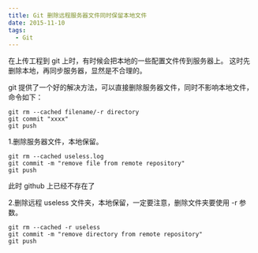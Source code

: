 ```yaml
---
title: Git 删除远程服务器文件同时保留本地文件
date: 2015-11-10
tags: 
  - Git
---
```


在上传工程到 git 上时，有时候会把本地的一些配置文件传到服务器上。
这时先删除本地，再同步服务器，显然是不合理的。

git 提供了一个好的解决方法，可以直接删除服务器文件，同时不影响本地文件，命令如下：

```
git rm --cached filename/-r directory
git commit "xxxx"
git push
```

<!--more-->

1.删除服务器文件，本地保留。

```
git rm --cached useless.log
git commit -m "remove file from remote repository"
git push
```

此时 github 上已经不存在了

2.删除远程 useless 文件夹，本地保留，一定要注意，删除文件夹要使用 -r 参数。

```
git rm --cached -r useless
git commit -m "remove directory from remote repository"
git push
```
